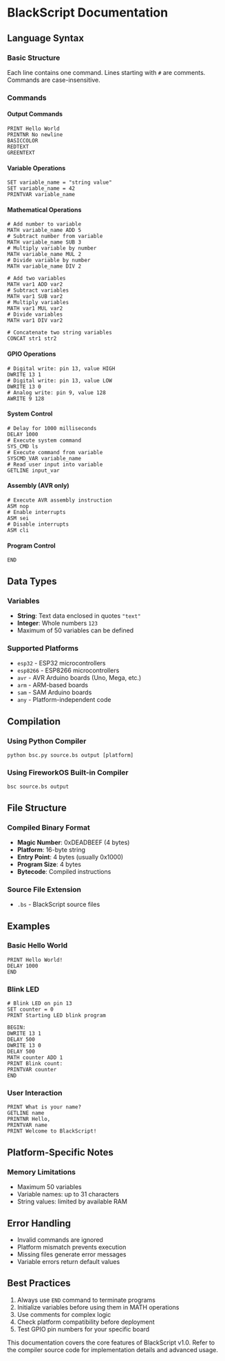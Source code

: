 # BlackScript Documentation

## Language Syntax

### Basic Structure
Each line contains one command. Lines starting with `#` are comments. Commands are case-insensitive.

### Commands

#### Output Commands
```BlackScript
PRINT Hello World
PRINTNR No newline
BASICCOLOR
REDTEXT
GREENTEXT
```

#### Variable Operations
```BlackScript
SET variable_name = "string value"
SET variable_name = 42
PRINTVAR variable_name
```

#### Mathematical Operations
```BlackScript
# Add number to variable
MATH variable_name ADD 5
# Subtract number from variable
MATH variable_name SUB 3
# Multiply variable by number
MATH variable_name MUL 2
# Divide variable by number
MATH variable_name DIV 2

# Add two variables
MATH var1 ADD var2
# Subtract variables
MATH var1 SUB var2
# Multiply variables
MATH var1 MUL var2
# Divide variables
MATH var1 DIV var2

# Concatenate two string variables
CONCAT str1 str2
```

#### GPIO Operations
```BlackScript
# Digital write: pin 13, value HIGH
DWRITE 13 1
# Digital write: pin 13, value LOW
DWRITE 13 0
# Analog write: pin 9, value 128
AWRITE 9 128
```

#### System Control
```BlackScript
# Delay for 1000 milliseconds
DELAY 1000
# Execute system command
SYS_CMD ls
# Execute command from variable
SYSCMD_VAR variable_name
# Read user input into variable
GETLINE input_var
```

#### Assembly (AVR only)
```BlackScript
# Execute AVR assembly instruction
ASM nop
# Enable interrupts
ASM sei
# Disable interrupts
ASM cli
```

#### Program Control
```BlackScript
END
```

## Data Types

### Variables
- **String**: Text data enclosed in quotes `"text"`
- **Integer**: Whole numbers `123`
- Maximum of 50 variables can be defined

### Supported Platforms
- `esp32` - ESP32 microcontrollers
- `esp8266` - ESP8266 microcontrollers  
- `avr` - AVR Arduino boards (Uno, Mega, etc.)
- `arm` - ARM-based boards
- `sam` - SAM Arduino boards
- `any` - Platform-independent code

## Compilation

### Using Python Compiler
```BlackScript
python bsc.py source.bs output [platform]
```

### Using FireworkOS Built-in Compiler
```BlackScript
bsc source.bs output
```

## File Structure

### Compiled Binary Format
- **Magic Number**: 0xDEADBEEF (4 bytes)
- **Platform**: 16-byte string
- **Entry Point**: 4 bytes (usually 0x1000)
- **Program Size**: 4 bytes
- **Bytecode**: Compiled instructions

### Source File Extension
- `.bs` - BlackScript source files

## Examples

### Basic Hello World
```BlackScript
PRINT Hello World!
DELAY 1000
END
```

### Blink LED
```BlackScript
# Blink LED on pin 13
SET counter = 0
PRINT Starting LED blink program

BEGIN:
DWRITE 13 1
DELAY 500
DWRITE 13 0
DELAY 500
MATH counter ADD 1
PRINT Blink count: 
PRINTVAR counter
END
```

### User Interaction
```BlackScript
PRINT What is your name?
GETLINE name
PRINTNR Hello, 
PRINTVAR name
PRINT Welcome to BlackScript!
```

## Platform-Specific Notes

### Memory Limitations
- Maximum 50 variables
- Variable names: up to 31 characters
- String values: limited by available RAM

## Error Handling
- Invalid commands are ignored
- Platform mismatch prevents execution
- Missing files generate error messages
- Variable errors return default values

## Best Practices
1. Always use `END` command to terminate programs
2. Initialize variables before using them in MATH operations
3. Use comments for complex logic
4. Check platform compatibility before deployment
5. Test GPIO pin numbers for your specific board

This documentation covers the core features of BlackScript v1.0. Refer to the compiler source code for implementation details and advanced usage.
